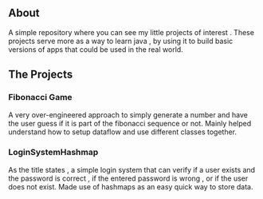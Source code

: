 ## About
A simple repository where you can see my little projects of interest . These projects serve more as a way to learn java , by using it to build basic versions of apps that could be used in the real world.

## The Projects
### Fibonacci Game
A very over-engineered approach to simply generate a number and have the user guess if it is part of the fibonacci sequence or not. Mainly helped understand how to setup dataflow and use different classes together.
### LoginSystemHashmap 
As the title states , a simple login system that can verify if a user exists and the password is correct ,  if the entered password is wrong , or if the user does not exist. Made use of hashmaps as an easy quick way to store data.
